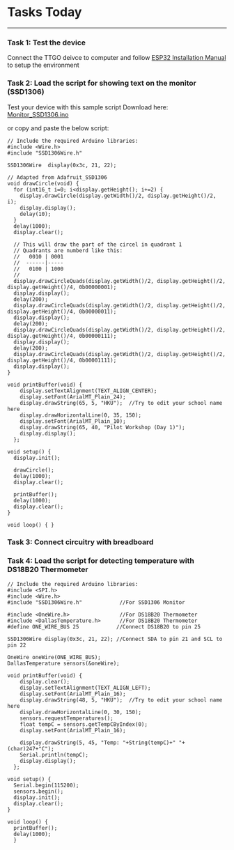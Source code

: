 # Tasks Today
********************************************************************

### Task 1: Test the device
Connect the TTGO deivce to computer and follow [ESP32 Installation Manual](https://github.com/CoWIN-Workshop/Pilot_Training01/blob/main/ESP32_Installation.md) to setup the environment

### Task 2: Load the script for showing text on the monitor (SSD1306)
Test your device with this sample script
Download here: [Monitor_SSD1306.ino](https://github.com/CoWIN-Workshop/Pilot_Training01/blob/main/Samples/Monitor_SSD1306.ino)

or copy and paste the below script:

```
// Include the required Arduino libraries:
#include <Wire.h>  
#include "SSD1306Wire.h"

SSD1306Wire  display(0x3c, 21, 22);

// Adapted from Adafruit_SSD1306
void drawCircle(void) {
  for (int16_t i=0; i<display.getHeight(); i+=2) {
    display.drawCircle(display.getWidth()/2, display.getHeight()/2, i);
    display.display();
    delay(10);
  }
  delay(1000);
  display.clear();

  // This will draw the part of the circel in quadrant 1
  // Quadrants are numberd like this:
  //   0010 | 0001
  //  ------|-----
  //   0100 | 1000
  //
  display.drawCircleQuads(display.getWidth()/2, display.getHeight()/2, display.getHeight()/4, 0b00000001);
  display.display();
  delay(200);
  display.drawCircleQuads(display.getWidth()/2, display.getHeight()/2, display.getHeight()/4, 0b00000011);
  display.display();
  delay(200);
  display.drawCircleQuads(display.getWidth()/2, display.getHeight()/2, display.getHeight()/4, 0b00000111);
  display.display();
  delay(200);
  display.drawCircleQuads(display.getWidth()/2, display.getHeight()/2, display.getHeight()/4, 0b00001111);
  display.display();
}

void printBuffer(void) {
    display.setTextAlignment(TEXT_ALIGN_CENTER);
    display.setFont(ArialMT_Plain_24);
    display.drawString(65, 5, "HKU");  //Try to edit your school name here 
    display.drawHorizontalLine(0, 35, 150);
    display.setFont(ArialMT_Plain_10);
    display.drawString(65, 40, "Pilot Workshop (Day 1)");
    display.display();
  };

void setup() {
  display.init();

  drawCircle();
  delay(1000);
  display.clear();

  printBuffer();
  delay(1000);
  display.clear();
}

void loop() { }
```

### Task 3: Connect circuitry with breadboard 

### Task 4: Load the script for detecting temperature with DS18B20 Thermometer
```
// Include the required Arduino libraries:
#include <SPI.h>
#include <Wire.h>          
#include "SSD1306Wire.h"            //For SSD1306 Monitor

#include <OneWire.h>                //For DS18B20 Thermometer
#include <DallasTemperature.h>      //For DS18B20 Thermometer
#define ONE_WIRE_BUS 25            //Connect DS18B20 to pin 25

SSD1306Wire display(0x3c, 21, 22); //Connect SDA to pin 21 and SCL to pin 22

OneWire oneWire(ONE_WIRE_BUS);
DallasTemperature sensors(&oneWire);

void printBuffer(void) {
    display.clear();
    display.setTextAlignment(TEXT_ALIGN_LEFT);
    display.setFont(ArialMT_Plain_16);
    display.drawString(48, 5, "HKU");  //Try to edit your school name here 
    display.drawHorizontalLine(0, 30, 150);
    sensors.requestTemperatures();
    float tempC = sensors.getTempCByIndex(0);
    display.setFont(ArialMT_Plain_16);

    display.drawString(5, 45, "Temp: "+String(tempC)+" "+(char)247+"C");
    Serial.println(tempC);
    display.display();
  };

void setup() {
  Serial.begin(115200);
  sensors.begin();
  display.init();
  display.clear();
}

void loop() { 
  printBuffer();
  delay(1000);
  }
```

